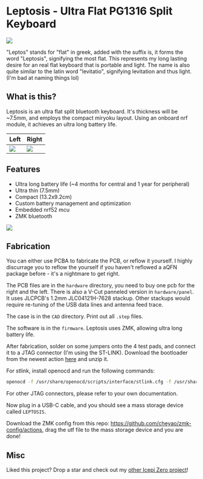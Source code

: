 # Leptosis - Ultra Flat PG1316 Split Keyboard

![](https://hc-cdn.hel1.your-objectstorage.com/s/v3/b97e3c963de603d2fb5ac9c4be58e76619bc63ce_leptosis.jpg)

"Leptos" stands for "flat" in greek, added with the suffix is, it forms the word "Leptosis", signifying the most flat. This represents my long lasting desire for an real flat keyboard that is portable and light. The name is also quite similar to the latin word "levitatio", signifying levitation and thus light. (I'm bad at naming things lol)

## What is this?

Leptosis is an ultra flat split bluetooth keyboard. It's thickness will be ~7.5mm, and employs the compact miryoku layout. Using an onboard nrf module, it achieves an ultra long battery life.

| Left | Right |
| ---- | ----- |
| ![](https://hc-cdn.hel1.your-objectstorage.com/s/v3/93c19a7e2f73b48492104c29d259a4b94f9fd808_image.png) | ![](https://hc-cdn.hel1.your-objectstorage.com/s/v3/02141a62144210c4f89702bedfaa414e6e2c939f_image.png) |

## Features
- Ultra long battery life (~4 months for central and 1 year for peripheral)
- Ultra thin (7.5mm)
- Compact (13.2x9.2cm)
- Custom battery management and optimization
- Embedded nrf52 mcu
- ZMK bluetooth

![](https://hc-cdn.hel1.your-objectstorage.com/s/v3/e72de788a1f166aefb711bf11d021232dabbda11_leptosis-hand.jpg)

## Fabrication

You can either use PCBA to fabricate the PCB, or reflow it yourself. I highly discurrage you to reflow the yourself if you haven't reflowed a aQFN package before - it's a nightmare to get right.

The PCB files are in the `hardware` directory, you need to buy one pcb for the right and the left. There is also a V-Cut panneled version in `hardware/panel`. It uses JLCPCB's 1.2mm JLC04121H-7628 stackup. Other stackups would require re-tuning of the USB data lines and antenna feed trace.

The case is in the `CAD` directory. Print out all `.step` files.

The software is in the `firmware`. Leptosis uses ZMK, allowing ultra long battery life.

After fabrication, solder on some jumpers onto the 4 test pads, and connect it to a JTAG connector (I'm using the ST-LINK). Download the bootloader from the newest action [here](https://github.com/cheyao/Adafruit_nRF52_Bootloader/actions) and unzip it.

For stlink, install openocd and run the following commands:

```zsh
openocd -f /usr/share/openocd/scripts/interface/stlink.cfg -f /usr/share/openocd/scripts/target/nrf52.cfg -c 'program <path_to_bootloader>.hex verify reset; shutdown;'
```

For other JTAG connectors, please refer to your own documentation.

Now plug in a USB-C cable, and you should see a mass storage device called `LEPTOSIS`.

Download the ZMK config from this repo: https://github.com/cheyao/zmk-config/actions, drag the utf file to the mass storage device and you are done!

## Misc

Liked this project? Drop a star and check out my [other Icepi Zero project](https://www.crowdsupply.com/icy-electronics/icepi-zero/)!

